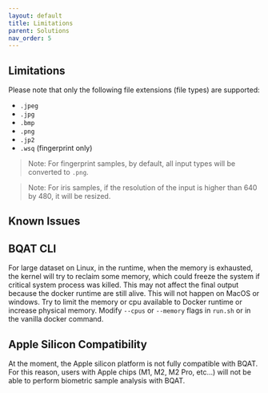 ```yaml
---
layout: default
title: Limitations
parent: Solutions
nav_order: 5
---
```


## Limitations

Please note that only the following file extensions (file types) are supported:

* `.jpeg`
* `.jpg`
* `.bmp`
* `.png`
* `.jp2`
* `.wsq` (fingerprint only)

> Note: For fingerprint samples, by default, all input types will be converted to `.png`.

> Note: For iris samples, if the resolution of the input is higher than 640 by 480, it will be resized.

## Known Issues

## BQAT CLI

For large dataset on Linux, in the runtime, when the memory is exhausted, the kernel will try to reclaim some memory, which could freeze the system if critical system process was killed. This may not affect the final output because the docker runtime are still alive. This will not happen on MacOS or windows. Try to limit the memory or cpu available to Docker runtime or increase physical memory. Modify `--cpus` or `--memory` flags in `run.sh` or in the vanilla docker command.

## Apple Silicon Compatibility

At the moment, the Apple silicon platform is not fully compatible with BQAT. For this reason, users with Apple chips (M1, M2, M2 Pro, etc...) will not be able to perform biometric sample analysis with BQAT.
